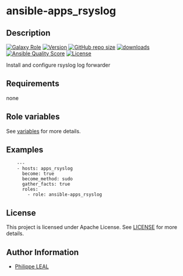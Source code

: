 # ansible-apps_rsyslog

## Description

[![Galaxy Role](https://img.shields.io/badge/galaxy-apps_rsyslog-purple?style=flat)](https://galaxy.ansible.com/lotusnoir/apps_rsyslog)
[![Version](https://img.shields.io/github/release/lotusnoir/ansible-apps_rsyslog.svg)](https://github.com/lotusnoir/ansible-apps_rsyslog/releases/latest)
[![GitHub repo size](https://img.shields.io/github/repo-size/lotusnoir/ansible-apps_rsyslog?color=orange&style=flat)](https://galaxy.ansible.com/lotusnoir/apps_rsyslog)
[![downloads](https://img.shields.io/ansible/role/d/56793)](https://galaxy.ansible.com/lotusnoir/apps_rsyslog)
[![Ansible Quality Score](https://img.shields.io/ansible/quality/56793)](https://galaxy.ansible.com/lotusnoir/apps_rsyslog)
[![License](https://img.shields.io/badge/license-Apache--2.0-brightgreen?style=flat)](https://opensource.org/licenses/Apache-2.0)

Install and configure rsyslog log forwarder

## Requirements

none

## Role variables

See [variables](/defaults/main.yml) for more details.

## Examples

        ---
        - hosts: apps_rsyslog
          become: true
          become_method: sudo
          gather_facts: true
          roles:
            - role: ansible-apps_rsyslog


## License

This project is licensed under Apache License. See [LICENSE](/LICENSE) for more details.

## Author Information

- [Philippe LEAL](https://github.com/lotusnoir)
